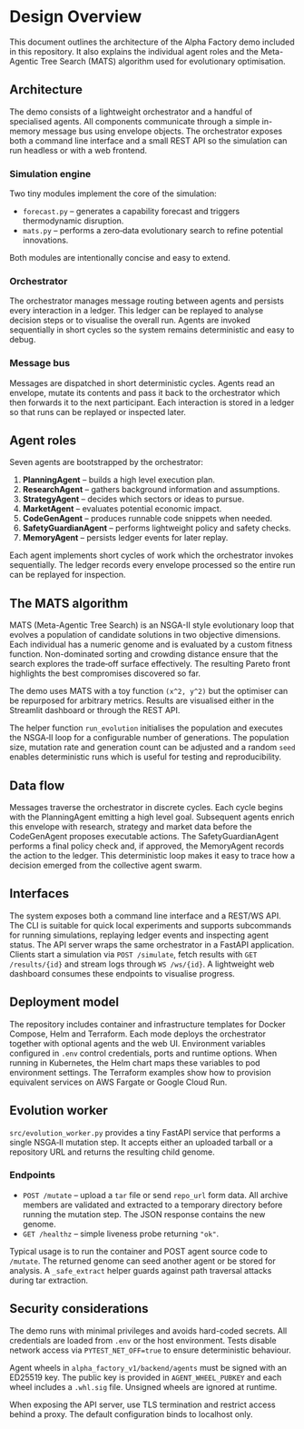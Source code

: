 # Design Overview

This document outlines the architecture of the Alpha Factory demo included in this repository. It also explains the individual agent roles and the Meta-Agentic Tree Search (MATS) algorithm used for evolutionary optimisation.

## Architecture

The demo consists of a lightweight orchestrator and a handful of specialised agents.  All
components communicate through a simple in-memory message bus using envelope objects.
The orchestrator exposes both a command line interface and a small REST API so the
simulation can run headless or with a web frontend.

### Simulation engine

Two tiny modules implement the core of the simulation:

- `forecast.py` – generates a capability forecast and triggers thermodynamic disruption.
- `mats.py` – performs a zero‑data evolutionary search to refine potential innovations.

Both modules are intentionally concise and easy to extend.

### Orchestrator

The orchestrator manages message routing between agents and persists every
interaction in a ledger. This ledger can be replayed to analyse decision steps or
to visualise the overall run. Agents are invoked sequentially in short cycles so
the system remains deterministic and easy to debug.


### Message bus

Messages are dispatched in short deterministic cycles.  Agents read an envelope,
mutate its contents and pass it back to the orchestrator which then forwards it
to the next participant.  Each interaction is stored in a ledger so that runs
can be replayed or inspected later.

## Agent roles

Seven agents are bootstrapped by the orchestrator:

1. **PlanningAgent** – builds a high level execution plan.
2. **ResearchAgent** – gathers background information and assumptions.
3. **StrategyAgent** – decides which sectors or ideas to pursue.
4. **MarketAgent** – evaluates potential economic impact.
5. **CodeGenAgent** – produces runnable code snippets when needed.
6. **SafetyGuardianAgent** – performs lightweight policy and safety checks.
7. **MemoryAgent** – persists ledger events for later replay.

Each agent implements short cycles of work which the orchestrator invokes sequentially. The ledger records every envelope processed so the entire run can be replayed for inspection.

## The MATS algorithm

MATS (Meta-Agentic Tree Search) is an NSGA-II style evolutionary loop that evolves a population of candidate solutions in two objective dimensions. Each individual has a numeric genome and is evaluated by a custom fitness function. Non-dominated sorting and crowding distance ensure that the search explores the trade‑off surface effectively. The resulting Pareto front highlights the best compromises discovered so far.

The demo uses MATS with a toy function `(x^2, y^2)` but the optimiser can be repurposed for arbitrary metrics. Results are visualised either in the Streamlit dashboard or through the REST API.

The helper function `run_evolution` initialises the population and executes the
NSGA‑II loop for a configurable number of generations. The population size,
mutation rate and generation count can be adjusted and a random ``seed`` enables
deterministic runs which is useful for testing and reproducibility.

## Data flow

Messages traverse the orchestrator in discrete cycles. Each cycle begins with the PlanningAgent emitting a high level goal. Subsequent agents enrich this envelope with research, strategy and market data before the CodeGenAgent proposes executable actions. The SafetyGuardianAgent performs a final policy check and, if approved, the MemoryAgent records the action to the ledger. This deterministic loop makes it easy to trace how a decision emerged from the collective agent swarm.

## Interfaces

The system exposes both a command line interface and a REST/WS API. The CLI is suitable for quick local experiments and supports subcommands for running simulations, replaying ledger events and inspecting agent status. The API server wraps the same orchestrator in a FastAPI application. Clients start a simulation via `POST /simulate`, fetch results with `GET /results/{id}` and stream logs through `WS /ws/{id}`. A lightweight web dashboard consumes these endpoints to visualise progress.

## Deployment model

The repository includes container and infrastructure templates for Docker Compose, Helm and Terraform. Each mode deploys the orchestrator together with optional agents and the web UI. Environment variables configured in `.env` control credentials, ports and runtime options. When running in Kubernetes, the Helm chart maps these variables to pod environment settings. The Terraform examples show how to provision equivalent services on AWS Fargate or Google Cloud Run.

## Evolution worker

`src/evolution_worker.py` provides a tiny FastAPI service that performs a single
NSGA‑II mutation step. It accepts either an uploaded tarball or a repository URL
and returns the resulting child genome.

### Endpoints

- `POST /mutate` – upload a `tar` file or send `repo_url` form data. All archive
  members are validated and extracted to a temporary directory before running
  the mutation step. The JSON response contains the new genome.
- `GET /healthz` – simple liveness probe returning `"ok"`.

Typical usage is to run the container and POST agent source code to `/mutate`.
The returned genome can seed another agent or be stored for analysis. A
`_safe_extract` helper guards against path traversal attacks during tar
extraction.

## Security considerations

The demo runs with minimal privileges and avoids hard-coded secrets. All credentials are loaded from `.env` or the host environment. Tests disable network access via `PYTEST_NET_OFF=true` to ensure deterministic behaviour.

Agent wheels in `alpha_factory_v1/backend/agents` must be signed with an ED25519 key. The public key is provided in `AGENT_WHEEL_PUBKEY` and each wheel includes a `.whl.sig` file. Unsigned wheels are ignored at runtime.

When exposing the API server, use TLS termination and restrict access behind a proxy. The default configuration binds to localhost only.
